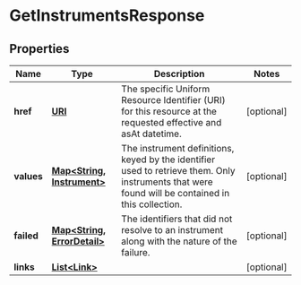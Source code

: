 

# GetInstrumentsResponse

## Properties

Name | Type | Description | Notes
------------ | ------------- | ------------- | -------------
**href** | [**URI**](URI.md) | The specific Uniform Resource Identifier (URI) for this resource at the requested effective and asAt datetime. |  [optional]
**values** | [**Map&lt;String, Instrument&gt;**](Instrument.md) | The instrument definitions, keyed by the identifier used to retrieve them. Only instruments that were found will be contained in this collection. |  [optional]
**failed** | [**Map&lt;String, ErrorDetail&gt;**](ErrorDetail.md) | The identifiers that did not resolve to an instrument along with the nature of the failure. |  [optional]
**links** | [**List&lt;Link&gt;**](Link.md) |  |  [optional]



